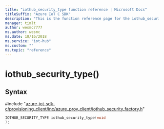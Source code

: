 ```yaml
---                             
title: "iothub_security_type function reference | Microsoft Docs" 
titleSuffix: "Azure IoT C SDK"            
description: "This is the function reference page for the iothub_security_type() function in the Azure IoT C SDK. This SDK is used with Azure IoT Hub and Azure IoT Hub Device Provisioning Service"            
manager: timlt                 
author: wesmc7777              
ms.author: wesmc               
ms.date: 10/16/2018                    
ms.service: "iot-hub"             
ms.custom: ""                
ms.topic: "reference"        
---                            
```


# iothub_security_type()

## Syntax

\#include "[azure-iot-sdk-c/provisioning_client/inc/azure_prov_client/iothub_security_factory.h](../iothub-security-factory-h.md)"  
```C
IOTHUB_SECURITY_TYPE iothub_security_type(void
);
```

